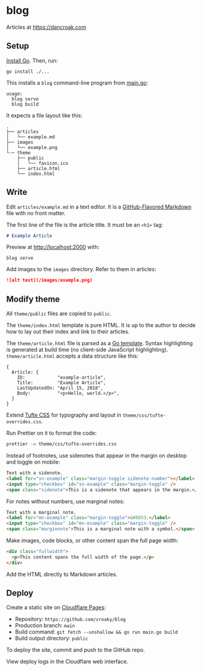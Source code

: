 # blog

Articles at <https://dancroak.com>

## Setup

[Install Go](https://golang.org/doc/install). Then, run:

```
go install ./...
```

This installs a `blog` command-line program from [main.go](main.go):

```
usage:
  blog serve
  blog build
```

It expects a file layout like this:

```
.
├── articles
│   └── example.md
├── images
│   └── example.png
└-─ theme
    ├── public
    │   └── favicon.ico
    ├── article.html
    └── index.html
```

## Write

Edit `articles/example.md` in a text editor.
It is a [GitHub-Flavored Markdown](https://github.github.com/gfm/) file
with no front matter.

The first line of the file is the article title.
It must be an `<h1>` tag:

```md
# Example Article
```

Preview at <http://localhost:2000> with:

```
blog serve
```

Add images to the `images` directory.
Refer to them in articles:

```md
![alt text](/images/example.png)
```

## Modify theme

All `theme/public` files are copied to `public`.

The `theme/index.html` template is pure HTML.
It is up to the author to decide how to lay out their index
and link to their articles.

The `theme/article.html` file is parsed as a [Go template](https://gowebexamples.com/templates/).
Syntax highlighting is generated at build time (no client-side JavaScript highlighting).
`theme/article.html` accepts a data structure like this:

```
{
  Article: {
    ID:            "example-article",
    Title:         "Example Article",
    LastUpdatedOn: "April 15, 2018",
    Body:          "<p>Hello, world.</p>",
  }
}
```

Extend [Tufte CSS](https://edwardtufte.github.io/tufte-css/) for
typography and layout in `theme/css/tufte-overrides.css`.

Run Prettier on it to format the code:

```bash
prettier -w theme/css/tufte-overrides.css
```

Instead of footnotes, use sidenotes that appear in the margin on desktop
and toggle on mobile:

```html
Text with a sidenote.
<label for="sn-example" class="margin-toggle sidenote-number"></label>
<input type="checkbox" id="sn-example" class="margin-toggle" />
<span class="sidenote">This is a sidenote that appears in the margin.</span>
```

For notes without numbers, use marginal notes:

```html
Text with a marginal note.
<label for="mn-example" class="margin-toggle">&#8853;</label>
<input type="checkbox" id="mn-example" class="margin-toggle" />
<span class="marginnote">This is a marginal note with a symbol.</span>
```

Make images, code blocks, or other content span the full page width:

```html
<div class="fullwidth">
  <p>This content spans the full width of the page.</p>
</div>
```

Add the HTML directly to Markdown articles.

## Deploy

Create a static site on [Cloudflare Pages](https://developers.cloudflare.com/pages/framework-guides/deploy-anything/):

- Repository: `https://github.com/croaky/blog`
- Production branch: `main`
- Build command: `git fetch --unshallow && go run main.go build`
- Build output directory: `public`

To deploy the site, commit and push to the GitHub repo.

View deploy logs in the Cloudflare web interface.
